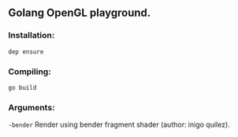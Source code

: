 ## Golang OpenGL playground.

### Installation:
`dep ensure`

### Compiling:
`go build`

### Arguments:
`-bender` Render using bender fragment shader (author: inigo quilez).
